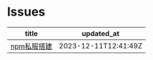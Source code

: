 # Issues
| title | updated_at |
| --- | --- |
| [npm私服搭建](https://github.com/sxy15/ISSUE/issues/1) | 2023-12-11T12:41:49Z |
